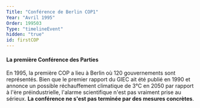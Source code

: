 ```yaml
---
Title: "Conférence de Berlin COP1"
Year: "Avril 1995"
Order: 199503
Type: "timelineEvent"
hidden: "true"
id: firstCOP
---
```


#### La première Conférence des Parties

En 1995, la première COP a lieu à Berlin où 120 gouvernements sont représentés. Bien que le premier rapport du GIEC ait été publié en 1990 et annonce un possible réchauffement climatique de 3°C en 2050 par rapport à l'ère préindustrielle, l'alarme scientifique n'est pas vraiment prise au sérieux. **La conférence ne s'est pas terminée par des mesures concrètes**.